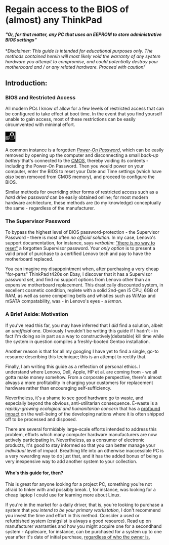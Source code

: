 # Regain access to the BIOS of (almost) any ThinkPad
#### _"Or, for that matter, any PC that uses an EEPROM to store administrative BIOS settings"_

*_Disclaimer: This guide is intended for educational purposes only. The methods contained herein will most likely void the warranty of any system hardware you attempt to compromise, and could potentially destroy your motherboard and / or any related hardware. Proceed with caution!_

## Introduction:

### BIOS and Restricted Access
All modern PCs I know of allow for a few levels of restricted access that can be configured to take effect at boot time. In the event that you find yourself unable to gain access, most of these restrictions can be easily circumvented with minimal effort.

![Power-On Password](https://github.com/zacacollier/no-more-thinkpad-super/blob/master/images/59377_poweronpwrd.gif?raw=true)

A common instance is a forgotten [*Power-On Password*](https://support.lenovo.com/us/en/documents/ht036206#power), which can be easily removed by opening up the computer and disconnecting a small *back-up battery* that's connected to the [CMOS](http://www.computerhope.com/issues/ch001360.htm), thereby voiding its contents - including the Power-On Password. Then you would power on your computer, enter the BIOS to reset your Date and Time settings (which have *also* been removed from CMOS memory), and proceed to configure the BIOS.

Similar methods for overriding other forms of restricted access such as a *hard drive password* can be easily obtained online; for most modern hardware architecture, these methods are (to my knowledge) conceptually the same - regardless of the manufacturer.

### The Supervisor Password

To bypass the highest level of BIOS password-protection - the Supervisor Password - there is most often *no official solution*. In my case, Lenovo's support documentation, for instance, says _verbatim_: ["there is no way to reset"](https://support.lenovo.com/us/en/documents/ht036206#super) a forgotten Supervisor password. Your _only option_ is to present a valid proof of purchase to a certified Lenovo tech and pay to have the motherboard replaced.

You can imagine my disappointment when, after purchasing a very cheap "for-parts" ThinkPad t420s on Ebay, I discover that it has a Supervisor password set, and find no support options from Lenovo other than an expensive motherboard replacement. This drastically discounted system, in excellent cosmetic condition, replete with a solid 2nd-gen i5 CPU, 6GB of RAM, as well as some compelling bells and whistles such as WiMax and mSATA compatability, was - in Lenovo's eyes - a *lemon*.

### A Brief Aside: Motivation

If you've read this far, you may have inferred that I _did_ find a solution, albeit an *unofficial* one. Obviously I wouldn't be writing this guide if I hadn't - in fact I'm doing so in part as a way to constructively(debatable) kill time while the system in question compiles a freshly-booted Gentoo installation.

Another reason is that for all my googling I have yet to find a single, go-to resource describing this technique; this is an attempt to rectify that.

Finally, I am writing this guide as a reflection of personal ethics. I understand where Lenovo, Dell, Apple, HP et al. are coming from - we all gotta make money somehow. From a corporate perspective, there's almost always a more profitability in charging your customers for replacement hardware rather than encouraging self-sufficiency. 

Nevertheless, it's a shame to see good hardware go to waste, and especially beyond the obvious, anti-utilitarian consequence. E-waste is a *rapidly-growing ecological and humanitarian concern* that has a [profound impact](http://www.techrepublic.com/article/the-depressing-truth-about-e-waste-10-things-to-know/) on the well-being of the developing nations where it is often shipped off to be processed and disposed. 

There are several formidably large-scale efforts intended to address this problem, efforts which many computer hardware manufacturers are now actively participating in. Nevertheless, as a consumer of electronic products, it's good to stay informed so that you can better manage your *individual* level of impact. Breathing life into an otherwise inaccessible PC is a very rewarding way to do just that, and it has the added bonus of being a very inexpensive way to add another system to your collection.

#### Who's this guide for, then?
This is great for anyone looking for a project PC, something you're not afraid to tinker with and possibly break. I, for instance, was looking for a cheap laptop I could use for learning more about Linux.

If you're in the market for a daily driver, that is, you're looking to purchase a system that *you intend to be your primary workstation*, I don't recommend you invest the time and effort in this method. Consider a used or refurbished system (craigslist is always a good resource). Read up on manufacturer warranties and how you might acquire one for a secondhand system - Applecare, for instance, can be purchased for a system up to one year after it's date of initial purchase, [regardless of who the owner is.](https://discussions.apple.com/thread/5249998?start=0&tstart=0)


